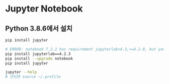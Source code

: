 # Jupyter Notebook

## Python 3.8.6에서 설치
```sh
pip install jupyter

# ERROR: notebook 7.2.2 has requirement jupyterlab<4.3,>=4.2.0, but you'll have jupyterlab 4.3.1 which is incompatible.
pip install jupyterlab==4.2.3
pip install --upgrade notebook
pip install jupyter

jupyter --help
# 안되면 source ~/.profile
```

